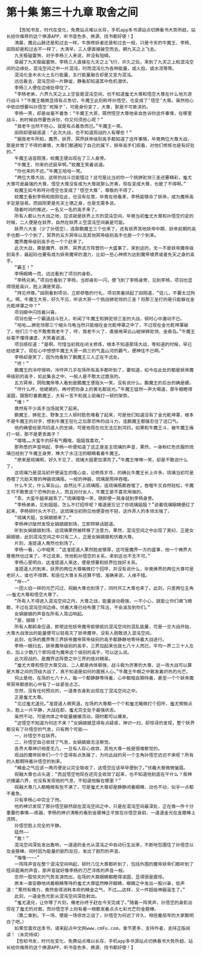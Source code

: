 # 第十集 第三十九章 取舍之间
        【告知书友，时代在变化，免费站点难以长存，手机app多书源站点切换看书大势所趋，站长给你推荐的这个换源APP，听书音色多、换源、找书都好使！】
       清晨，魔云山脉还是和过去一样，牛族修妖者还是和过去一般，只是今天的牛魔王、李杨、田刚却是和过去不一样了，大清早，三人便直接破空而去，朝九天之上飞去。
       九天极磁雷煞，对于李杨三人来说，并没有阻碍。
       穿越了九天极磁雷煞，李杨三人直接在九天之上飞行，许久之后，来到了九天之上和混沌空间的边缘处，混沌空间之中一片混沌，时而混沌化为各种能量，或火焰，或水流等等。
       混沌化金木水火土五行能量，五行能量融合却是又变为混沌。
       远远看去，混沌空间一片静谧，静看却知道其中危机潜伏。
       李杨三人便在边缘处停住了。
       “李杨老弟，六界九天之上上空皆是混沌空间，也不知道蚩尤大尊和悟空大尊在什么地方进行战斗？”牛魔王略微显得有点急切，牛魔王此刻称呼孙悟空，也变成了‘悟空’大尊。虽然他心中依旧想要叫孙悟空‘死猴子’，可是身份变了，大尊，那是不可亵渎的。
       李杨一笑，却是丝毫不着急：“牛魔王大哥，既然悟空大尊他亲自告诉你这件事情，在哪里战斗，到时候自然要告诉你，你又何须担心呢？”
       “我老牛当然不担心，就是有点着急而已。”牛魔王一笑。
       田刚却是疑惑道：“此次大战，也不知道观战的人有哪些？”
       “据我老牛所知，魔界、妖界、冥界妖帝级别高手都知道了这件事情，毕竟两位大尊大战，那是非常了不得的事情，大尊们都通知了自己的属下，妖帝高手们观看，对他们修炼也是有好处的。”
       牛魔王话音刚落，蛟魔王便出现在了三人身旁。
       “牛魔王，你来的还挺早啊。”蛟魔王笑着说道。
       “你也来的不迟。”牛魔王哈哈一笑。
       “两位大尊大战，这样的战斗岂能错过？这可是比当初你一个挑狮驼领三圣还要精彩，蚩尤大尊可是最强的大尊，悟空大尊没有成为大尊就那么厉害，现在变成大尊，也是了不得啊。”
       蛟魔王如今称呼孙悟空也变成了‘悟空大尊’，尊敬的不得了。
       蛟魔王看到李杨和田刚在此，也没有在意，毕竟在他看来，李杨能够杀了妖帝，成为魔帝高手定是容易。而田刚更是先天土德之身，也是无需多说。
       随着时间的推迟，一名又一名的高手来了。
       所有人都认为大战之地，应该就是妖界上方的混沌空间，毕竟当初蚩尤大尊和孙悟空约定的时候，二人便是在妖界，自然在妖界上空混沌空间最是可能。
       妖界六大圣（少了孙悟空），连那鹏魔王三个也来了，还有妖界其他妖帝中期、妖帝前期的高手也都一个个到了，冥界的五方冥帝以及其他冥帝级别高手也是一个个到来。
       魔界魔帝级别高手也一个个赶来了。
       此次大战，算是魔界、妖界、冥界这方阵营的一大盛事了，来到这的，无一不是妖帝魔帝级别高手，最起码也要有成为妖帝魔帝的潜力，比如一些心神修为达到魔帝境界或者先天之身的高手。
       “霸王！”
       李杨眼睛一亮，远远看到了项羽的身影。
       “李杨兄弟。”项羽也看到了李杨，当即身形一闪，便飞到了李杨身旁，见到李杨，项羽也显得很是高兴，脸上满是笑容。
       “拜见师尊。”田刚看到项羽，立即恭敬的行礼，项羽笑着扶起了田刚道，“徒儿，不要太过拘礼。啊，牛魔王大哥，好久不见，听说大哥一个挑战狮驼领的三圣？将那三圣打的是只能躲在金光乾坤罩之中？”
       项羽眼中闪烁着兴奋。
       项羽也是一个霸道战斗狂人，听闻了牛魔王和狮驼领三圣的大战，顿时心中激动不已。
       “哈哈……狮驼领那三个缩头乌龟当然只能缩在金光乾坤罩之中了，不过现在金光乾坤罩破了，他们三个也不敢惹我老牛了，哼，我老牛火了，直接用翠云山砸掉狮驼领、金悬岛。”牛魔王丝毫不懂得谦虚，大笑着说道。
       项羽感叹道：“是啊，可惜当初我在闭关修炼，根本不知道那场大战，等知道的时候，早已经结束了。现在心中想想牛魔王大哥一挑三的气盖山河的霸气，便神往不已啊。”
       李杨却是笑了，因为他看到了鹏魔王三人正在不远处。
       “哼！”
       鹏魔王的冷哼很响，冷哼声几乎在场所有高手都听到了，要知道，如今在此处的都是妖帝魔帝级别的高手，如此集会之中，一般人是不敢太过嚣张的。
       五方冥帝，阴阳魔帝等人看到是鹏魔王便摇头一笑，没有说什么。鹏魔王的后台的确是硬。
       “哼什么哼，他姥姥的，再哼把你身上的黄毛都拔光。”牛魔王猛然一声大喝道，那牛眼瞪得滚圆，狠狠盯着鹏魔王，大有一言不和就上前痛打一顿的架势。
       “噗！”
       竟然有不少高手当场就笑了起来。
       鹏魔王、狮驼王、野象王三人顿时脸色难看了起来，可是他们知道没有了金光乾坤罩，根本不是牛魔王的对手，想到牛魔王狂化之后那恐怖的战斗力，连鹏魔王都强忍住了这口气。
       他的确曾经是鸿钧道人的坐骑，可是他现在也无法见到鸿钧，如果和牛魔王斗，被牛魔王痛打一顿，那不是更丢面子？
       “嘻嘻……大蛮牛的好有气概哦，姐姐我喜欢。”
       那熟悉的声音响起，李杨一听便知道了这正是圣主琉璃的声音，果然，一身粉红色衣服的琉璃已经到了牛魔王身旁，睁大了水汪汪的眼睛看着牛魔王。
       “原来是琉璃啊，好久不见了，琉璃大姐更加漂亮了。”牛魔王嘿嘿一笑，却是不敢说什么了。
       这琉璃乃是混沌初开便诞生的噬心虫，论修炼岁月，的确比牛魔王长上许多。琉璃当初可是吞噬了元始天尊的神器琉璃瓶，一般的神器，琉璃是照样吞噬。
       什么牛叉，什么翠云山，自然比不上琉璃瓶，连琉璃瓶都吞噬了，吞噬牛叉自然轻松，牛魔王可不敢惹这个恐怖的女人，而且对付女人，牛魔王是不喜欢用强的。
       “乖，大蛮牛越来越乖了。”琉璃嘻嘻一笑，随即便一晃身就到李杨身旁。
       “李杨弟弟，见到姐姐，怎么不打招呼呢？难道是忘记了你琉璃姐姐？”说着琉璃眼睛便红了起来，李杨顿时头大不已，这琉璃当初刚见他便耍他不轻，这作弄人的本领太强了。
       “琉璃大姐，女娲娘娘来了。”
       李杨神识陡然发现女娲娘娘到场，立即转移话题道。
       听到女娲娘娘到场，这琉璃果然被转移了注意力，果然，混沌空间之中出现了美妇，正是女娲娘娘，此刻混沌空间之中只有二人，正是女娲娘娘和伏羲大尊。
       片刻，准提道人竟然也到场了。
       李杨一看，心中暗笑：“这准提道人果然脸皮够厚，这可是魔界一方的盛事，他一个佛界大尊竟然也过来了。不过说来，凭他和孙悟空的关系，来到这也不无不可。”
       李杨心里明白，这准提道人来这，便是想要和妖界拉拢好关系。
       准提道人的到来，妖界的两位大尊略微打个招呼，并没有说什么，毕竟佛界的两位大尊可是老好人，谁也不得罪。和各位大尊关系还算不错，准确来说，人缘不错。
       “呼~~”
       一团火焰一样的光芒闪过，祝融大尊也到场了，同时共工大尊也来了。此刻，只差两位主角——蚩尤大尊和悟空大尊了。
       “所有人不得进入混沌空间之内，大尊之战，能量波动极强，一不小心，就能让你们魂飞魄散，不过在混沌空间边缘，伏羲大尊已经布置了阵法，不会波及到你们。”
       女娲娘娘的声音在所有人耳边响起。
       “是，娘娘！”
       所有人都躬身应道，即使这些妖帝魔帝能够抵抗混沌空间的混乱能量，可是一旦大战开始，大尊大战泄出的能量便可以轻易灭了妖帝魔帝，没有人胆敢进入混沌空间。
       此刻，在场的魔界等三界妖帝魔帝冥帝级别的高手都静静地等待着大战进行。
       李杨一眼扫去，妖帝魔帝级别的高手，三界加起来也就七八十人而已，平均一界二三十人左右，加上少数几个即将成为魔帝这个级别的高手，可以这么说。
       此次观战的，是魔界这阵营之中三界的绝对精英。
       “蚩尤大尊和悟空大尊交战，二人都是肉体极强，战斗极为厉害的大尊，这一场大战可以算是大尊之间的顶级大战了，真不知道是如何的震撼人心。”牛魔王牛眼之中散发着炽热的光芒。
       何止是他，在场的七八十人，每一个都静静等待着，心中都暗自期待着，甚至一个个妖帝魔帝冥帝都感到心中有了一丝紧张忐忑。
       忽然，没有任何预兆的，一道青衣身影出现在了混沌空间之中。
       正是蚩尤大尊。
       “见过蚩尤道兄。”准提道人微笑道，在场的大尊都一个个和蚩尤略微打个招呼，蚩尤微微点头，脸上一片平静，大战在即，蚩尤完全处于最强状态。
       虽然不动，可是肉体之中能量缓缓流动，随时都可以爆发。
       “这悟空不知道为何还不来？”女娲娘娘显得有点疑惑，神识一扫，却惊讶的发现，整个妖界都没有了孙悟空的气息，只有两个可能——
       一，孙悟空不在妖界。
       二，孙悟空自己收敛了气息，女娲娘娘无法察觉。
       各界大尊神识相差无几，一旦有人存心收敛，其他大尊一般是很难察觉的。
       观战的魔帝妖帝们一个个显得有点急躁了，为何此战的另一个主角孙悟空迟迟不来呢？所有的人都期待着孙悟空的到来。
       “精金之气应该一两月便足以完全吸收了，这悟空应该早早便到了。”伏羲大尊微微皱眉。
       祝融大尊也点头道：“而且悟空他现在还完全收敛了起来，也不知道他到底在干什么？我神识搜遍六界，也没有发现他的气息，不知道他躲在哪里？”
       祝融大尊几人都略微有些不满了，可是蚩尤大尊却是静静闭着眼睛，动也不动，似乎一点都不着急。
       只有李杨心中完全了然。
       他的神识发现了那孙悟空赫然就在混沌空间之中，只是在混沌空间最深处，正在做一件十分重要的事情——炼器，李杨的神识清晰的看到金箍棒正平放在孙悟空身前，一道道金光在金箍棒上流转。
       孙悟空脸上完全的平静。
       猛然——
       “轰！”
       混沌空间深处发出轰响，一道道的金光从混沌之中自动衍生出来，不断地包围住了孙悟空以及金箍棒，同时因为能量的剧烈反应，发出了剧烈的声音。
       “嗤嗤~~~~”
       一阵阵声音在整个混沌空间响起，顿时几位大尊都听到了，包括外围的魔帝妖帝们都听到了怪异距离的声音，那声音就好像李杨的刀芒淬炼的声音一般。
       忽然一股惊天的气势澎湃而出，在场的大尊眼睛都瞪得滚圆，显得很是震惊。
       原本一直安静地闭着眼睛等待的蚩尤大尊猛然睁开眼睛，眼睛之中发出一股兴奋，低声道：“果然有魄力，竟然舍得消耗本命的精金之气，不过……这样，又一件超级神器诞生了。”
       此刻，一道金色光影从混沌空间深处射出。
       “蚩尤道兄，让你等了片刻，俺老孙终于赶在今天完成了。”随着一阵笑声，孙悟空的身影出现在了蚩尤的对面，而孙悟空手上则有着一根散发着点点七彩光芒的金箍棒。
       （第二章到，下一场，便是一场惊世之战了，孙悟空为何迟了许久，相信番茄写的大家都明白了吧。）
       如果您喜欢这本书，请来起点中文网www.cmFu.com，章节更多，支持作者，支持正版阅读！（未完待续）
       【告知书友，时代在变化，免费站点难以长存，手机app多书源站点切换看书大势所趋，站长给你推荐的这个换源APP，听书音色多、换源、找书都好使！】